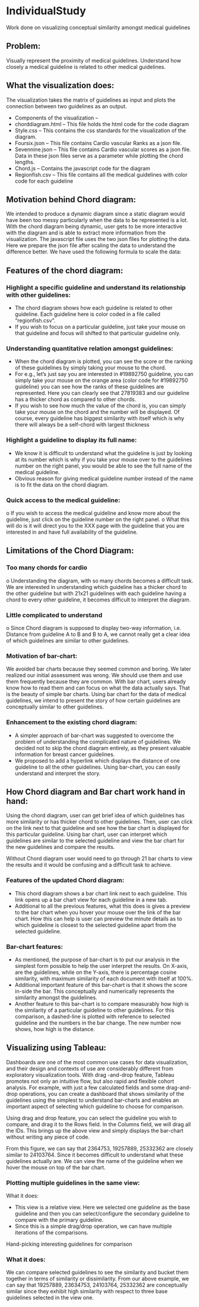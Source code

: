 # IndividualStudy
Work done on visualizing conceptual similarity amongst medical guidelines

## Problem:  
Visually represent the proximity of medical guidelines. Understand how closely a medical guideline is related to other medical guidelines.

## What the visualization does: 
The visualization takes the matrix of guidelines as input and plots the connection between two guidelines as an output.
<ul>
<li> Components of the visualization – 
<li> chorddiagram.html – This file holds the html code for the code diagram
<li> Style.css – This contains the css standards for the visualization of the diagram.
<li> Foursix.json – This file contains Cardio vascular Ranks as a json file.
<li> Sevennine.json – This file contains Cardio vascular scores as a json file.
		Data in these json files serve as a parameter while plotting the chord lengths.
<li> Chord.js – Contains the javascript code for the diagram
<li> Regionfish.csv – This file contains all the medical guidelines with color code for each guideline

</ul>

## Motivation behind Chord diagram:
We intended to produce a dynamic diagram since a static diagram would have been too messy particularly when the data to be represented is a lot. With the chord diagram being dynamic, user gets to be more interactive with the diagram and is able to extract more information from the visualization. The javascript file uses the two json files for plotting the data. Here we prepare the json file after scaling the data to understand the difference better. We have used the following formula to scale the data: 

## Features of the chord diagram:

### Highlight a specific guideline and understand its relationship with other guidelines:
<ul>
<li> The chord diagram shows how each guideline is related to other guideline. Each guideline here is color coded in a file called “regionfish.csv”.
<li> If you wish to focus on a particular guideline, just take your mouse on that guideline and focus will shifted to that particular guideline only.
</ul>

### Understanding quantitative relation amongst guidelines:
<ul>
<li> When the chord diagram is plotted, you can see the score or the ranking of these guidelines by simply taking your mouse to the chord.
<li> For e.g., let’s just say you are interested in #19892750 guideline, you can simply take your mouse on the orange area (color code for #19892750 guideline) you can see how the ranks of these guidelines are represented. Here you can clearly see that 27819383 and our guideline has a thicker chord as compared to other chords. 
<li> If you wish to see how much the value of the chord is, you can simply take your mouse on the chord and the number will be displayed. Of course, every guideline has biggest similarity with itself which is why there will always be a self-chord with largest thickness
</ul> 

### Highlight a guideline to display its full name:
<ul>
<li> We know it is difficult to understand what the guideline is just by looking at its number which is why if you take your mouse over to the guidelines number on the right panel, you would be able to see the full name of the medical guideline.

<li>Obvious reason for giving medical guideline number instead of the name is to fit the data on the chord diagram.
</ul>
	
### Quick access to the medical guideline:
o	If you wish to access the medical guideline and know more about the guideline, just click on the guideline number on the right panel.
o	What this will do is it will direct you to the XXX page with the guideline that you are interested in and have full availability of the guideline.


## Limitations of the Chord Diagram:
### Too many chords for cardio
o	Understanding the diagram, with so many chords becomes a difficult task. We are interested in understanding which guideline has a thicker chord to the other guideline but with 21x21 guidelines with each guideline having a chord to every other guideline, it becomes difficult to interpret the diagram.

### Little complicated to understand
o	Since Chord diagram is supposed to display two-way information, i.e. Distance from guideline A to B and B to A, we cannot really get a clear idea of which guidelines are similar to other guidelines.

### Motivation of bar-chart:
We avoided bar charts because they seemed common and boring. We later realized our initial assessment was wrong. We should use them and use them frequently because they are common. With bar chart, users already know how to read them and can focus on what the data actually says. That is the beauty of simple bar charts. Using bar chart for the data of medical guidelines, we intend to present the story of how certain guidelines are conceptually similar to other guidelines.

### Enhancement to the existing chord diagram: 

<ul>
<li> A simpler approach of bar-chart was suggested to overcome the problem of understanding the complicated nature of guidelines. We decided not to skip the chord diagram entirely, as they present valuable information for breast cancer guidelines.

<li>We proposed to add a hyperlink which displays the distance of one guideline to all the other guidelines. Using bar-chart, you can easily understand and interpret the story.
</ul>

## How Chord diagram and Bar chart work hand in hand:

Using the chord diagram, user can get brief idea of which guidelines has more similarity or has thicker chord to other guidelines. Then, user can click on the link next to that guideline and see how the bar chart is displayed for this particular guideline. Using bar chart, user can interpret which guidelines are similar to the selected guideline and view the bar chart for the new guidelines and compare the results.

Without Chord diagram user would need to go through 21 bar charts to view the results and it would be confusing and a difficult task to achieve.

### Features of the updated Chord diagram:
<ul>
<li> This chord diagram shows a bar chart link next to each guideline. This link opens up a bar chart view for each guideline in a new tab.


<li> Additional to all the previous features, what this does is gives a preview to the bar chart when you hover your mouse over the link of the bar chart. How this can help is user can preview the minute details as to which guideline is closest to the selected guideline apart from the selected guideline.

</ul>

### Bar-chart features:
<ul>
<li>As mentioned, the purpose of bar-chart is to put our analysis in the simplest form possible to help the user interpret the results. On X-axis, are the guidelines, while on the Y-axis, there is percentage cosine similarity, with maximum similarity of each document with itself at 100%.

<li>	Additional important feature of this bar-chart is that it shows the score in-side the bar. This conceptually and numerically represents the similarity amongst the guidelines.

<li>Another feature to this bar-chart is to compare measurably how high is the similarity of a particular guideline to other guidelines. For this comparison, a dashed-line is plotted with reference to selected guideline and the numbers in the bar change. The new number now shows, how high is the distance.
</ul>


## Visualizing using Tableau:

Dashboards are one of the most common use cases for data visualization, and their design and contexts of use are considerably different from exploratory visualization tools. With drag -and-drop feature, Tableau promotes not only an intuitive flow, but also rapid and flexible cohort analysis. For example, with just a few calculated fields and some drag-and-drop operations, you can create a dashboard that shows similarity of the guidelines using the simplest to understand bar-charts and enables an important aspect of selecting which guideline to choose for comparison.


Using drag and drop feature, you can select the guideline you wish to compare, and drag it to the Rows field. In the Columns field, we will drag all the IDs. This brings up the above view and simply displays the bar-chart without writing any piece of code.

From this figure, we can say that 2364753, 19257889, 25332362 are closely similar to 24103764.
Since it becomes difficult to understand what these guidelines actually are. We can view the name of the guideline when we hover the mouse on top of the bar chart.


### Plotting multiple guidelines in the same view:

What it does:
<ul>
<li> This view is a relative view. Here we selected one guideline as the base guideline and then you can select/configure the secondary guideline to compare with the primary guideline.

<li>Since this is a simple drag/drop operation, we can have multiple iterations of the comparisons.
</ul>

Hand-picking interesting guidelines for comparison


### What it does: 
We can compare selected guidelines to see the similarity and bucket them together in terms of similarity or dissimilarity.
From our above example, we can say that 19257889, 23634753, 24103764, 25332362 are conceptually similar since they exhibit high similarity with respect to three base guidelines selected in the view one.
